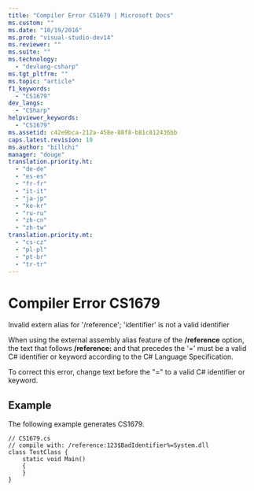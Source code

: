 ```yaml
---
title: "Compiler Error CS1679 | Microsoft Docs"
ms.custom: ""
ms.date: "10/19/2016"
ms.prod: "visual-studio-dev14"
ms.reviewer: ""
ms.suite: ""
ms.technology: 
  - "devlang-csharp"
ms.tgt_pltfrm: ""
ms.topic: "article"
f1_keywords: 
  - "CS1679"
dev_langs: 
  - "CSharp"
helpviewer_keywords: 
  - "CS1679"
ms.assetid: c42e9bca-212a-458e-88f8-b81c812436bb
caps.latest.revision: 10
ms.author: "billchi"
manager: "douge"
translation.priority.ht: 
  - "de-de"
  - "es-es"
  - "fr-fr"
  - "it-it"
  - "ja-jp"
  - "ko-kr"
  - "ru-ru"
  - "zh-cn"
  - "zh-tw"
translation.priority.mt: 
  - "cs-cz"
  - "pl-pl"
  - "pt-br"
  - "tr-tr"
---
```

# Compiler Error CS1679
Invalid extern alias for '/reference'; 'identifier' is not a valid identifier  
  
 When using the external assembly alias feature of the **/reference** option, the text that follows **/reference:** and that precedes the '=' must be a valid C# identifier or keyword according to the C# Language Specification.  
  
 To correct this error, change text before the "=" to a valid C# identifier or keyword.  
  
## Example  
 The following example generates CS1679.  
  
```  
// CS1679.cs  
// compile with: /reference:123$BadIdentifier%=System.dll  
class TestClass {  
    static void Main()  
    {  
    }  
}  
```